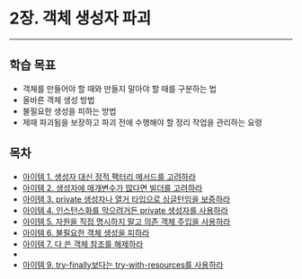 # 2장. 객체 생성자 파괴

---

## 학습 목표
- 객체를 만들어야 할 때와 만들지 말아야 할 때를 구분하는 법
- 올바른 객체 생성 방법
- 불필요한 생성을 피하는 방법
- 제때 파괴됨을 보장하고 파괴 전에 수행해야 할 정리 작업을 관리하는 요령

## 목차
- [아이템 1. 생성자 대신 정적 팩터리 메서드를 고려하라](아이템%201.%20생성자%20대신%20정적%20팩터리%20메서드를%20고려하라.md)
- [아이템 2. 생성자에 매개변수가 많다면 빌더를 고려하라](아이템%202.%20생성자에%20매개변수가%20많다면%20빌더를%20고려하라.md)
- [아이템 3. private 생성자나 열거 타입으로 싱글턴임을 보증하라](아이템%203.%20private%20생성자나%20열거%20타입으로%20싱글턴임을%20보증하라.md)
- [아이템 4. 인스턴스화를 막으려거든 private 생성자를 사용하라](아이템%204.%20인스턴스화를%20막으려거든%20private%20생성자를%20사용하라.md)
- [아이템 5. 자원을 직접 명시하지 말고 의존 객체 주입을 사용하라](아이템%205.%20자원을%20직접%20명시하지%20말고%20의존%20객체%20주입을%20사용하라.md)
- [아이템 6. 불필요한 객체 생성을 피하라](아이템%206.%20불필요한%20객체%20생성을%20피하라.md)
- [아이템 7. 다 쓴 객체 참조를 해제하라](아이템%207.%20다%20쓴%20객체%20참조를%20해제하라.md)
- 
- [아이템 9. try-finally보다는 try-with-resources를 사용하라](아이템%209.%20try-finally보다는%20try-with-resources를%20사용하라.md)
